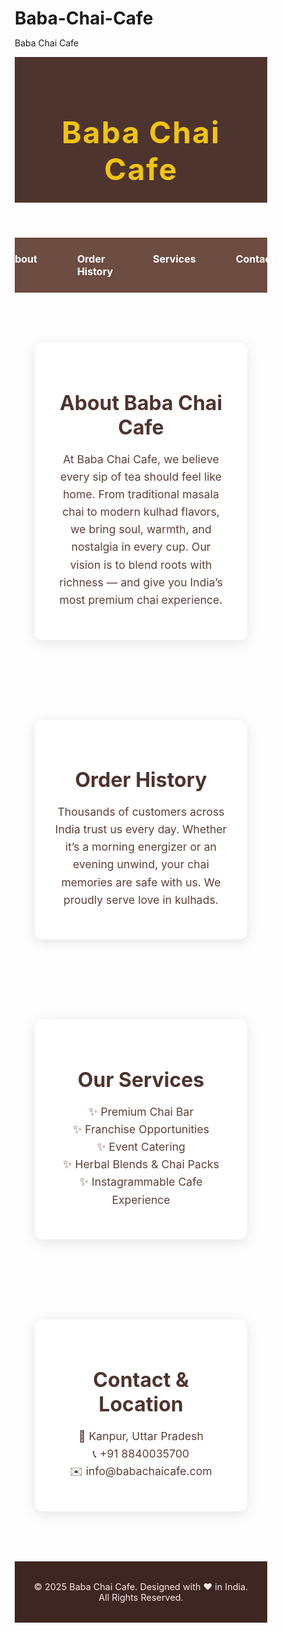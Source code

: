 # Baba-Chai-Cafe
Baba Chai Cafe 
<!DOCTYPE html>
<html lang="en">
<head>
  <meta charset="UTF-8" />
  <meta name="viewport" content="width=device-width, initial-scale=1.0"/>
  <title>Baba Chai Cafe</title>
  <link href="https://fonts.googleapis.com/css2?family=Playfair+Display:wght@600&family=Open+Sans&display=swap" rel="stylesheet">
  <style>
    * {
      margin: 0;
      padding: 0;
      box-sizing: border-box;
    }

    body {
      font-family: 'Open Sans', sans-serif;
      background-color: #fffaf5;
      color: #3e2723;
    }

    header {
      background-color: #4e342e;
      padding: 1.5rem;
      text-align: center;
    }

    header h1 {
      font-family: 'Playfair Display', serif;
      font-size: 3rem;
      color: #f1c40f;
      letter-spacing: 2px;
    }

    nav {
      display: flex;
      justify-content: center;
      gap: 2rem;
      background-color: #6d4c41;
      padding: 1rem 0;
    }

    nav a {
      color: #fff;
      text-decoration: none;
      font-weight: bold;
      font-size: 1rem;
      padding: 0.5rem 1rem;
      transition: background 0.3s ease;
      border-radius: 5px;
    }

    nav a:hover {
      background-color: #a1887f;
    }

    .section {
      padding: 3rem 2rem;
      text-align: center;
      max-width: 900px;
      margin: auto;
    }

    .section h2 {
      font-size: 2rem;
      color: #4e342e;
      margin-bottom: 1rem;
    }

    .section p {
      font-size: 1.1rem;
      line-height: 1.6;
      color: #5d4037;
    }

    footer {
      background-color: #3e2723;
      color: #fbe9e7;
      text-align: center;
      padding: 2rem 1rem;
      font-size: 0.9rem;
      margin-top: 2rem;
    }

    .card {
      background-color: #fff;
      padding: 2rem;
      margin-top: 2rem;
      border-radius: 12px;
      box-shadow: 0 4px 20px rgba(0,0,0,0.1);
    }

    @media (max-width: 600px) {
      header h1 {
        font-size: 2rem;
      }

      nav {
        flex-direction: column;
      }
    }
  </style>
</head>
<body>

  <header>
    <h1>Baba Chai Cafe</h1>
  </header>

  <nav>
    <a href="#about">About</a>
    <a href="#order">Order History</a>
    <a href="#services">Services</a>
    <a href="#contact">Contact</a>
  </nav>

  <section class="section" id="about">
    <div class="card">
      <h2>About Baba Chai Cafe</h2>
      <p>At Baba Chai Cafe, we believe every sip of tea should feel like home. From traditional masala chai to modern kulhad flavors, we bring soul, warmth, and nostalgia in every cup. Our vision is to blend roots with richness — and give you India’s most premium chai experience.</p>
    </div>
  </section>

  <section class="section" id="order">
    <div class="card">
      <h2>Order History</h2>
      <p>Thousands of customers across India trust us every day. Whether it’s a morning energizer or an evening unwind, your chai memories are safe with us. We proudly serve love in kulhads.</p>
    </div>
  </section>

  <section class="section" id="services">
    <div class="card">
      <h2>Our Services</h2>
      <p>✨ Premium Chai Bar <br>
         ✨ Franchise Opportunities <br>
         ✨ Event Catering <br>
         ✨ Herbal Blends & Chai Packs <br>
         ✨ Instagrammable Cafe Experience</p>
    </div>
  </section>

  <section class="section" id="contact">
    <div class="card">
      <h2>Contact & Location</h2>
      <p>📍 Kanpur, Uttar Pradesh <br>
         📞 +91 8840035700 <br>
         ✉️ info@babachaicafe.com</p>
    </div>
  </section>

  <footer>
    &copy; 2025 Baba Chai Cafe. Designed with ❤️ in India. <br>
    All Rights Reserved.
  </footer>

</body>
</html>
